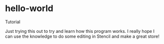 # hello-world
Tutorial

Just trying this out to try and learn how this program works.
I really hope I can use the knowledge to do some editing in Stencil and make a great store!
